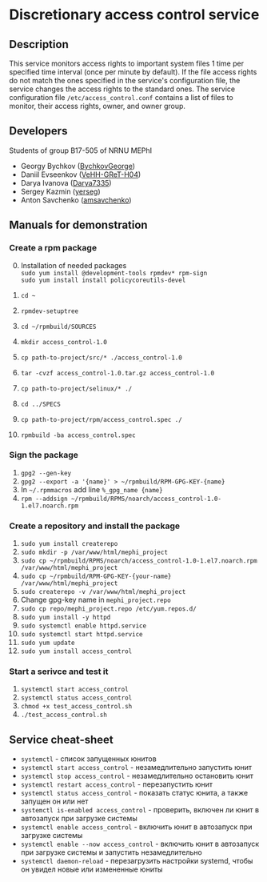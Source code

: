 # Discretionary access control service

## Description

This service monitors access rights to important system files 1 time per specified time interval (once per minute by default). If the file access rights do not match the ones specified in the service's configuration file, the service changes the access rights to the standard ones. The service configuration file `/etc/access_control.conf` contains a list of files to monitor, their access rights, owner, and owner group.

## Developers

Students of group B17-505 of NRNU MEPhI

- Georgy Bychkov ([BychkovGeorge](https://github.com/BychkovGeorge))
- Daniil Evseenkov ([VeHH-GReT-H04](https://github.com/VeHH-GReT-H04))
- Darya Ivanova ([Darya7335](https://github.com/Darya7335))
- Sergey Kazmin ([yerseg](https://github.com/yerseg))
- Anton Savchenko ([amsavchenko](https://github.com/amsavchenko))

## Manuals for demonstration

### Create a rpm package 
0. Installation of needed packages   
   `sudo yum install @development-tools rpmdev* rpm-sign`  
   `sudo yum install install policycoreutils-devel`

1. `cd ~`
2. `rpmdev-setuptree`
3. `cd ~/rpmbuild/SOURCES`
4. `mkdir access_control-1.0`
5. `cp path-to-project/src/* ./access_control-1.0`
6. `tar -cvzf access_control-1.0.tar.gz access_control-1.0`
7. `cp path-to-project/selinux/* ./`
8. `cd ../SPECS`
9. `cp path-to-project/rpm/access_control.spec ./`
10. `rpmbuild -ba access_control.spec`

### Sign the package

1. `gpg2 --gen-key`
2. `gpg2 --export -a '{name}' > ~/rpmbuild/RPM-GPG-KEY-{name}`
3. In `~/.rpmmacros` add line `%_gpg_name {name}`
4. `rpm --addsign ~/rpmbuild/RPMS/noarch/access_control-1.0-1.el7.noarch.rpm`

### Create a repository and install the package

1. `sudo yum install createrepo`
2. `sudo mkdir -p /var/www/html/mephi_project`
3. `sudo cp ~/rpmbuild/RPMS/noarch/access_control-1.0-1.el7.noarch.rpm /var/www/html/mephi_project`
4. `sudo cp ~/rpmbuild/RPM-GPG-KEY-{your-name} /var/www/html/mephi_project`
5. `sudo createrepo -v /var/www/html/mephi_project`
6. Change gpg-key name in `mephi_project.repo`
7. `sudo cp repo/mephi_project.repo /etc/yum.repos.d/`
8. `sudo yum install -y httpd` 
9. `sudo systemctl enable httpd.service`
10. `sudo systemctl start httpd.service`
11. `sudo yum update`
12. `sudo yum install access_control`

### Start a serivce and test it

1. `systemctl start access_control`
2. `systemctl status access_control`
3. `chmod +x test_access_control.sh`
4. `./test_access_control.sh`

## Service cheat-sheet

- `systemctl` - cписок запущенных юнитов
- `systemctl start access_control` - незамедлительно запустить юнит
- `systemctl stop access_control` - незамедлительно остановить юнит
- `systemctl restart access_control` - перезапустить юнит
- `systemctl status access_control` - показать статус юнита, а также запущен он или нет
- `systemctl is-enabled access_control` - проверить, включен ли юнит в автозапуск при загрузке системы
- `systemctl enable access_control` - включить юнит в автозапуск при загрузке системы
- `systemctl enable --now access_control` - включить юнит в автозапуск при загрузке системы и запустить незамедлительно
- `systemctl daemon-reload` - перезагрузить настройки systemd, чтобы он увидел новые или измененные юниты

